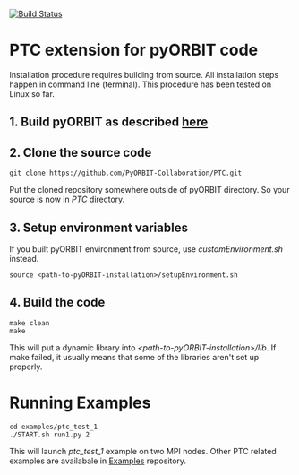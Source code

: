 [![Build Status](https://travis-ci.org/PyORBIT-Collaboration/PTC.svg?branch=master)](https://travis-ci.org/PyORBIT-Collaboration/PTC)
# PTC extension for pyORBIT code
Installation procedure requires building from source.
All installation steps happen in command line (terminal). This procedure has been tested on Linux so far.

 ## 1. Build pyORBIT as described [here](https://github.com/PyORBIT-Collaboration/py-orbit)
 ## 2. Clone the source code
```shell
git clone https://github.com/PyORBIT-Collaboration/PTC.git
```
Put the cloned repository somewhere outside of pyORBIT directory.
So your source is now in *PTC* directory.

## 3. Setup environment variables
If you built pyORBIT environment from source, use *customEnvironment.sh* instead.
```shell
source <path-to-pyORBIT-installation>/setupEnvironment.sh
```
## 4. Build the code

```shell 
make clean
make
```
This will put a dynamic library into *\<path-to-pyORBIT-installation\>/lib*.
If make failed, it usually means that some of the libraries aren't set up properly.

# Running Examples
 
```shell
cd examples/ptc_test_1
./START.sh run1.py 2
```
This will launch *ptc_test_1* example on two MPI nodes. Other PTC related examples are availabale in [Examples](https://github.com/PyORBIT-Collaboration/examples/tree/master/ext/ptc_orbit) repository.

